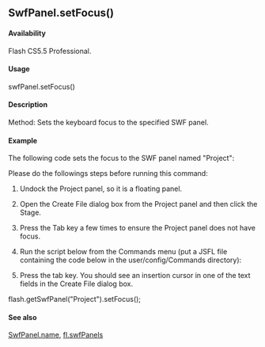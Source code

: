 ## SwfPanel.setFocus()

#### Availability

Flash CS5.5 Professional.

#### Usage

swfPanel.setFocus()

#### Description

Method: Sets the keyboard focus to the specified SWF panel.

#### Example

The following code sets the focus to the SWF panel named "Project":

Please do the followings steps before running this command:

1. Undock the Project panel, so it is a floating panel.

2. Open the Create File dialog box from the Project panel and then click the Stage.

3. Press the Tab key a few times to ensure the Project panel does not have focus.

4. Run the script below from the Commands menu (put a JSFL file containing the code below in the user/config/Commands directory):

5. Press the tab key. You should see an insertion cursor in one of the text fields in the Create File dialog box.

flash.getSwfPanel("Project").setFocus();

#### See also

[SwfPanel.name](../SwfPanel_object/SwfPanel3.md), [fl.swfPanels](../flash_object_(fl)/fl74.md)
